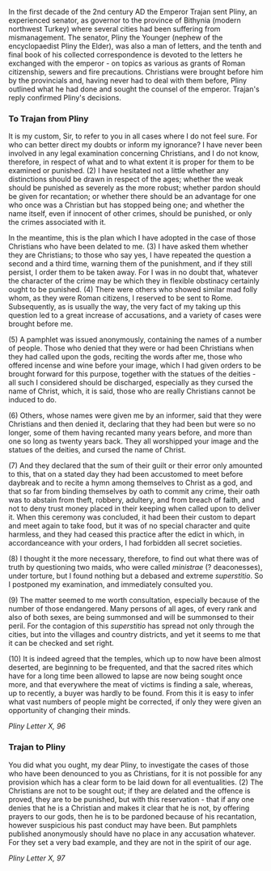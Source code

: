 In the first decade of the 2nd century AD the Emperor Trajan sent Pliny, an experienced senator, as governor to the province of Bithynia (modern northwest Turkey) where several cities had been suffering from mismanagement. The senator, Pliny the Younger (nephew of the encyclopaedist Pliny the Elder), was also a man of letters, and the tenth and final book of his collected correspondence is devoted to the letters he exchanged with the emperor - on topics as various as grants of Roman citizenship, sewers and fire precautions. Christians were brought before him by the provincials and, having never had to deal with them before, Pliny outlined what he had done and sought the counsel of the emperor. Trajan's reply confirmed Pliny's decisions.

### To Trajan from Pliny

It is my custom, Sir, to refer to you in all cases where I do not feel sure. For who can better direct my doubts or inform my ignorance? I have never been involved in any legal examination concerning Christians, and I do not know, therefore, in respect of what and to what extent it is proper for them to be examined or punished. (2) I have hesitated not a little whether any distinctions should be drawn in respect of the ages; whether the weak should be punished as severely as the more robust; whether pardon should be given for recantation; or whether there should be an advantage for one who once was a Christian but has stopped being one; and whether the name itself, even if innocent of other crimes, should be punished, or only the crimes associated with it.

In the meantime, this is the plan which I have adopted in the case of those Christians who have been delated to me. (3) I have asked them whether they are Christians; to those who say yes, I have repeated the question a second and a third time, warning them of the punishment, and if they still persist, I order them to be taken away. For I was in no doubt that, whatever the character of the crime may be which they in flexible obstinacy certainly ought to be punished. (4) There were others who showed similar mad folly whom, as they were Roman citizens, I reserved to be sent to Rome. Subsequently, as is usually the way, the very fact of my taking up this question led to a great increase of accusations, and a variety of cases were brought before me.

(5) A pamphlet was issued anonymously, containing the names of a number of people. Those who denied that they were or had been Christians when they had called upon the gods, reciting the words after me, those who offered incense and wine before your image, which I had given orders to be brought forward for this purpose, together with the statues of the deities - all such I considered should be discharged, especially as they cursed the name of Christ, which, it is said, those who are really Christians cannot be induced to do.

(6) Others, whose names were given me by an informer, said that they were Christians and then denied it, declaring that they had been but were so no longer, some of them having recanted many years before, and more than one so long as twenty years back. They all worshipped your image and the statues of the deities, and cursed the name of Christ.

(7) And they declared that the sum of their guilt or their error only amounted to this, that on a stated day they had been accustomed to meet before daybreak and to recite a hymn among themselves to Christ as a god, and that so far from binding themselves by oath to commit any crime, their oath was to abstain from theft, robbery, adultery, and from breach of faith, and not to deny trust money placed in their keeping when called upon to deliver it. When this ceremony was concluded, it had been their custom to depart and meet again to take food, but it was of no special character and quite harmless, and they had ceased this practice after the edict in which, in accordanceance with your orders, I had forbidden all secret societies.

(8) I thought it the more necessary, therefore, to find out what there was of truth by questioning two maids, who were called *ministrae* (? deaconesses), under torture, but I found nothing but a debased and extreme *superstitio*. So I postponed my examination, and immediately consulted you.

(9) The matter seemed to me worth consultation, especially because of the number of those endangered. Many persons of all ages, of every rank and also of both sexes, are being summonsed and will be summonsed to their peril. For the contagion of this *superstitio* has spread not only through the cities, but into the villages and country districts, and yet it seems to me that it can be checked and set right.

(10) It is indeed agreed that the temples, which up to now have been almost deserted, are beginning to be frequented, and that the sacred rites which have for a long time been allowed to lapse are now being sought once more, and that everywhere the meat of victims is finding a sale, whereas, up to recently, a buyer was hardly to be found. From this it is easy to infer what vast numbers of people might be corrected, if only they were given an opportunity of changing their minds.

*Pliny Letter X, 96*

### Trajan to Pliny

You did what you ought, my dear Pliny, to investigate the cases of those who have been denounced to you as Christians, for it is not possible for any provision which has a clear form to be laid down for all eventualities. (2) The Christians are not to be sought out; if they are delated and the offence is proved, they are to be punished, but with this reservation - that if any one denies that he is a Christian and makes it clear that he is not, by offering prayers to our gods, then he is to be pardoned because of his recantation, however suspicious his past conduct may have been. But pamphlets published anonymously should have no place in any accusation whatever. For they set a very bad example, and they are not in the spirit of our age.

*Pliny Letter X, 97*